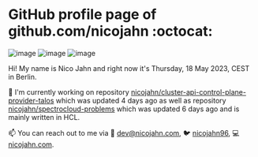 # GitHub profile page of <!-- github -->github.com/nicojahn<!-- github --> :octocat:

![image](https://img.shields.io/badge/in%20progress%20since-aug.%201996-blue?style=flat) ![image](https://img.shields.io/badge/runs%20on-caffeine-brown?style=flat&logo=buy-me-a-coffee&logoColor=brown) ![image](https://img.shields.io/badge/homepage-blank-white?style=flat&?link=https://nicojahn.com&link=https://nicojahn.com)

Hi! My name is <!-- name -->Nico Jahn<!-- name --> and right now it's <!-- date -->Thursday, 18 May 2023, CEST<!-- date --> in <!-- city -->Berlin<!-- city -->.

🔭 I'm currently working on <!-- projects -->repository [nicojahn/cluster-api-control-plane-provider-talos](https://github.com/nicojahn/cluster-api-control-plane-provider-talos) which was updated 4 days ago as well as repository [nicojahn/spectrocloud-problems](https://github.com/nicojahn/spectrocloud-problems) which was updated 6 days ago and is mainly written in HCL<!-- projects -->.

📫 You can reach out to me via <!-- contact -->:email: dev@nicojahn.com, :bird: [nicojahn96](https://twitter.com/nicojahn96), :computer: [nicojahn.com](https://nicojahn.com)<!-- contact -->.

